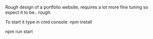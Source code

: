Rough design of a portfolio website, requires a lot more fine tuning so expect it to be.. rough.

To start it type in cmd console:
npm install

npm run start

